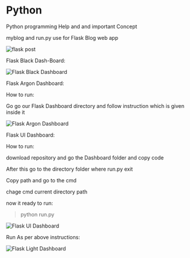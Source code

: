 # Python
Python programming Help and and important Concept

myblog and run.py use for Flask Blog web app

![flask post](https://user-images.githubusercontent.com/35237091/75349587-1577ce80-58cb-11ea-8ca3-71e6034e58cf.JPG)



Flask Black Dash-Board:

![Flask Black Dashboard](https://user-images.githubusercontent.com/35237091/75530419-c603e080-5a39-11ea-93ce-5cb9df46f8ed.JPG)


Flask Argon Dashboard:

How to run:

Go go our Flask Dashboard directory and follow instruction which is given inside it


![Flask Argon Dashboard](https://user-images.githubusercontent.com/35237091/75532515-5d693380-5a3a-11ea-9784-f3b2cbfa1b7a.JPG)


Flask UI Dashboard:

How to run:

download repository and go the Dashboard folder and copy code

After this go to the directory folder where run.py exit

Copy path and go to the cmd

chage cmd current directory path

now it ready to run:

>python run.py

![Flask UI Dashboard](https://user-images.githubusercontent.com/35237091/75536726-c1402c00-5a3b-11ea-9a76-062f8ad070d4.JPG)

Run As per above instructions:

![Flask Light Dashboard](https://user-images.githubusercontent.com/35237091/75537716-85a66180-5a3d-11ea-93cf-d20ef74f9932.JPG)
